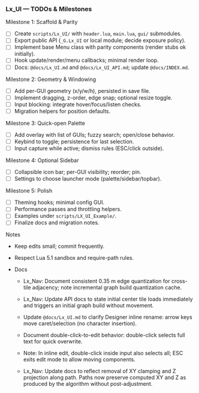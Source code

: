 ### Lx_UI — TODOs & Milestones

Milestone 1: Scaffold & Parity
- [ ] Create `scripts/Lx_UI/` with `header.lua`, `main.lua`, `gui/` submodules.
- [ ] Export public API (`_G.Lx_UI` or local module; decide exposure policy).
- [ ] Implement base Menu class with parity components (render stubs ok initially).
- [ ] Hook update/render/menu callbacks; minimal render loop.
- [ ] Docs: `@docs/Lx_UI.md` and `@docs/Lx_UI_API.md`; update `@docs/INDEX.md`.

Milestone 2: Geometry & Windowing
- [ ] Add per-GUI geometry (x/y/w/h), persisted in save file.
- [ ] Implement dragging, z-order, edge snap; optional resize toggle.
- [ ] Input blocking: integrate hover/focus/listen checks.
- [ ] Migration helpers for position defaults.

Milestone 3: Quick-open Palette
- [ ] Add overlay with list of GUIs; fuzzy search; open/close behavior.
- [ ] Keybind to toggle; persistence for last selection.
- [ ] Input capture while active; dismiss rules (ESC/click outside).

Milestone 4: Optional Sidebar
- [ ] Collapsible icon bar; per-GUI visibility; reorder; pin.
- [ ] Settings to choose launcher mode (palette/sidebar/topbar).

Milestone 5: Polish
- [ ] Theming hooks; minimal config GUI.
- [ ] Performance passes and throttling helpers.
- [ ] Examples under `scripts/LX_UI_Example/`.
- [ ] Finalize docs and migration notes.

Notes
- Keep edits small; commit frequently.
- Respect Lua 5.1 sandbox and require-path rules.

- Docs
  - Lx_Nav: Document consistent 0.35 m edge quantization for cross-tile adjacency; note incremental graph build quantization cache.
  - Lx_Nav: Update API docs to state initial center tile loads immediately and triggers an initial graph build without movement.
  - Update `@docs/Lx_UI.md` to clarify Designer inline rename: arrow keys move caret/selection (no character insertion).
  - Document double-click-to-edit behavior: double-click selects full text for quick overwrite.
  - Note: In inline edit, double-click inside input also selects all; ESC exits edit mode to allow moving components.

  - Lx_Nav: Update docs to reflect removal of XY clamping and Z projection along path. Paths now preserve computed XY and Z as produced by the algorithm without post-adjustment.


